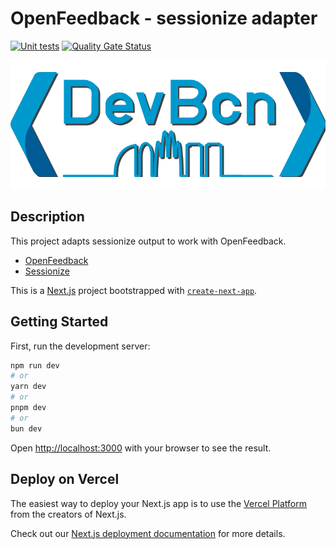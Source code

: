 # OpenFeedback - sessionize adapter

[![Unit tests](https://github.com/dev-bcn/open-feedback-adapter/actions/workflows/test.yml/badge.svg)](https://github.com/dev-bcn/open-feedback-adapter/actions/workflows/test.yml)
[![Quality Gate Status](https://sonarcloud.io/api/project_badges/measure?project=dev-bcn_open-feedback-adapter&metric=alert_status)](https://sonarcloud.io/summary/new_code?id=dev-bcn_open-feedback-adapter)

[![DevBcn](/public/logo.png)](https://www.devbcn.com)

## Description

This project adapts sessionize output to work with OpenFeedback.

* [OpenFeedback](https://openfeedback.io)
* [Sessionize](https://sessionize.com)

This is a [Next.js](https://nextjs.org/) project bootstrapped
with [`create-next-app`](https://github.com/vercel/next.js/tree/canary/packages/create-next-app).

## Getting Started

First, run the development server:

```bash
npm run dev
# or
yarn dev
# or
pnpm dev
# or
bun dev
```

Open [http://localhost:3000](http://localhost:3000) with your browser to see the
result.

## Deploy on Vercel

The easiest way to deploy your Next.js app is to use
the [Vercel Platform](https://vercel.com/new?utm_medium=default-template&filter=next.js&utm_source=create-next-app&utm_campaign=create-next-app-readme)
from the creators of Next.js.

Check out
our [Next.js deployment documentation](https://nextjs.org/docs/deployment) for
more details.
